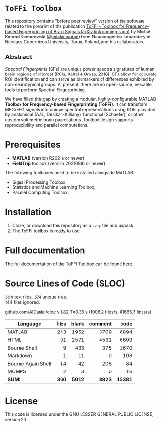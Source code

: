 # `ToFFi Toolbox`

This repository contains "before peer review" version of the software related to the preprint of the publication [ToFFi - Toolbox for Frequency-based Fingerprinting of Brain Signals (arXiv link coming soon)]() by Michał Konrad Komorowski ([@micholeodon](https://github.com/micholeodon)) from Neurocognitive Laboratory at Nicolaus Copernicus University, Torun, Poland, and his collaborators.

## Abstract

*Spectral Fingerprints* (SFs) are unique power spectra signatures of human brain regions of interest (ROIs, [Keitel & Gross, 2016](https://doi.org/10.1371/journal.pbio.1002498)). SFs allow for accurate ROI identification and can serve as biomarkers of differences exhibited by non-neurotypical groups. At present, there are no open-source, versatile tools to perform Spectral Fingerprinting. 

We have filled this gap by creating a modular, highly-configurable MATLAB **Toolbox for Frequency-based Fingerprinting (ToFFi)**. It can transform MEG/EEG signals into unique spectral representations using ROIs provided by anatomical (AAL, Desikan-Killiany), functional (Schaefer), or other custom volumetric brain parcellations. Toolbox design supports reproducibility and parallel computations.


# Prerequisites

  * **MATLAB** (version R2021a or newer)
  * **FieldTrip** toolbox (version 20210816 or newer)

The following toolboxes need to be installed alongside MATLAB:
  * Signal Processing Toolbox,
  * Statistics and Machine Learning Toolbox,
  * Parallel Computing Toolbox.


# Installation

1. Clone, or download this repository as a `.zip` file and unpack.
2. The ToFFi toolbox is ready to use.

# Full documentation

The full documentation of the ToFFi Toolbox can be found [here](ToFFi_Toolbox-20211013/docs/ToFFi_Manual.pdf).


# Source Lines of Code (SLOC)

394 text files.
374 unique files.                                          
144 files ignored.

github.com/AlDanial/cloc v 1.82  T=0.36 s (1006.2 files/s, 81665.7 lines/s)


| Language                 | files            | blank         | comment       | code       |
| ------------------------ | ---------------: | ------------: | ------------: | ---------: |
| MATLAB                   |       243        |   1952        |   3709        |       6894 |
| HTML                     |        91        |   2571        |   4531        |       6609 |
| Bourne Shell             |         9        |    433        |    375        |       1670 |
| Markdown                 |         1        |     11        |      0        |        108 |
| Bourne Again Shell       |        14        |     42        |    208        |         84 |
| MUMPS                    |         2        |      3        |      0        |         16 |
| **SUM:**                 |       **360**    |   **5012**    |   **8823**    |  **15381** |



# License

This code is licensed under the GNU LESSER GENERAL PUBLIC LICENSE, version 2.1.
